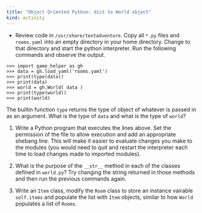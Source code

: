 ```yaml
---
title: "Object Oriented Python: dict to World object"
kind: activity
---
```



- Review code in `/usr/share/textadventure`. Copy all `*.py` files and
  `rooms.yaml` into an empty directory in your home directory.  Change
  to that directory and start the python interpreter.  Run the
  following commands and observe the output.

~~~~ pycon
>>> import game_helper as gh
>>> data = gh.load_yaml('rooms.yaml')
>>> print(type(data))
>>> print(data)
>>> world = gh.World( data )
>>> print(type(world))
>>> print(world)
~~~~

The builtin function `type` returns the type of object of whatever is
passed in as an argument. What is the type of `data` and what is the
type of `world`?


1. Write a Python program that executes the lines above. Set the
   permission of the file to allow execution and add an appropriate
   shebang line. This will make it easier to evaluate changes you make
   to the modules (you would need to quit and restart the interpreter
   each time to load changes made to imported modules).

2. What is the purpose of the `__str__` method in each of the classes
   defined in `world.py`? Try changing the string returned in those
   methods and then run the previous commands again.
 

3. Write an `Item` class, modify the `Room` class to store an instance
   vairable `self.items` and populate the list with `Item` objects,
   similar to how `World` populates a list of `Rooms`.
